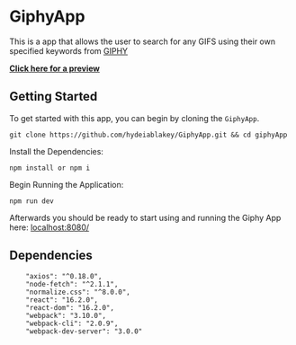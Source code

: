 GiphyApp
======

This is a app that allows the user to search for any GIFS using their own specified keywords from [GIPHY](https://giphy.com/)

[**Click here for a preview**](http://oi63.tinypic.com/107t1ea.jpg)


Getting Started
-----
To get started with this app, you can begin by cloning the `GiphyApp`.
```
git clone https://github.com/hydeiablakey/GiphyApp.git && cd giphyApp
```
Install the Dependencies:
```
npm install or npm i
```
Begin Running the Application:
```
npm run dev 
```

Afterwards you should be ready to start using and running the Giphy App here: [localhost:8080/](http://localhost:8080/)

Dependencies 
-----
```
    "axios": "^0.18.0",
    "node-fetch": "^2.1.1",
    "normalize.css": "^8.0.0",
    "react": "16.2.0",
    "react-dom": "16.2.0",
    "webpack": "3.10.0",
    "webpack-cli": "2.0.9",
    "webpack-dev-server": "3.0.0"

```

